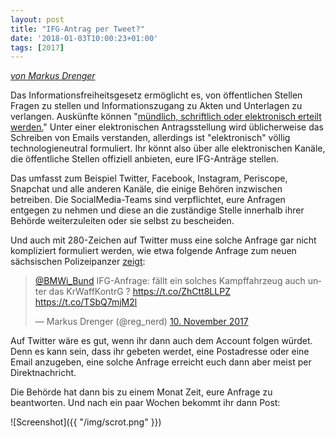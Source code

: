 ```yaml
---
layout: post
title: "IFG-Antrag per Tweet?"
date: '2018-01-03T10:00:23+01:00'
tags: [2017]
---
```


*[von Markus Drenger](https://twitter.com/reg_nerd/)*

Das Informationsfreiheitsgesetz ermöglicht es, von öffentlichen Stellen Fragen zu stellen und Informationszugang zu Akten und Unterlagen
zu verlangen. Auskünfte können "[mündlich, schriftlich oder elektronisch erteilt werden.](https://www.gesetze-im-internet.de/ifg/__7.html)" Unter einer elektronischen Antragsstellung wird üblicherweise das Schreiben von Emails verstanden, allerdings ist "elektronisch"
völlig technologieneutral formuliert. Ihr könnt also über alle elektronischen Kanäle, die öffentliche Stellen offiziell anbieten, eure IFG-Anträge stellen.

Das umfasst zum Beispiel Twitter, Facebook, Instagram, Periscope, Snapchat und alle anderen Kanäle, die einige Behören inzwischen
betreiben. Die SocialMedia-Teams sind verpflichtet, eure Anfragen entgegen zu nehmen und diese an die zuständige Stelle innerhalb ihrer
Behörde weiterzuleiten oder sie selbst zu bescheiden.

Und auch mit 280-Zeichen auf Twitter muss eine solche Anfrage gar nicht kompliziert formuliert werden, wie etwa folgende Anfrage zum neuen
sächsischen Polizeipanzer [zeigt](https://twitter.com/reg_nerd/status/928962628629745664):

<blockquote class="twitter-tweet" data-lang="de"><p lang="de" dir="ltr"><a href="https://twitter.com/BMWi_Bund?ref_src=twsrc%5Etfw">@BMWi_Bund</a> IFG-Anfrage: fällt ein solches Kampffahrzeug auch unter das KrWaffKontrG ? <a href="https://t.co/ZhCtt8LLPZ">https://t.co/ZhCtt8LLPZ</a> <a href="https://t.co/TSbQ7mjM2l">https://t.co/TSbQ7mjM2l</a></p>&mdash; Markus Drenger (@reg_nerd) <a href="https://twitter.com/reg_nerd/status/928962628629745664?ref_src=twsrc%5Etfw">10. November 2017</a></blockquote>
<script async src="https://platform.twitter.com/widgets.js" charset="utf-8"></script>

Auf Twitter wäre es gut, wenn ihr dann auch dem Account folgen würdet. Denn es kann sein, dass ihr gebeten werdet, eine Postadresse oder eine Email anzugeben, eine solche Anfrage erreicht euch dann aber meist per Direktnachricht.

Die Behörde hat dann bis zu einem Monat Zeit, eure Anfrage zu beantworten. Und nach ein paar Wochen bekommt ihr dann Post:

![Screenshot]({{ "/img/scrot.png" }})
